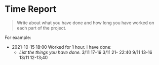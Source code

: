 # Time Report

> Write about what you have done and how long you have worked on each part of the project.

For example: 

- 2021-10-15 18:00 Worked for 1 hour. I have done:
  - *List the things you have done.*
  3/11 17-19
  3/11 21- 22:40
  9/11 13-16
  13/11 12-13;40